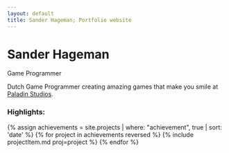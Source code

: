 ```yaml
--- 
layout: default 
title: Sander Hageman; Portfolio website
---
```

# Sander Hageman 
Game Programmer
<p class="pageSubtitle">
Dutch Game Programmer creating amazing games that make you smile at <a href="https://paladinstudios.com/">Paladin Studios</a>.
</p>

### Highlights:
<div id="portfolioList">
{% assign achievements = site.projects | where: "achievement", true | sort: 'date' %} 
{% for project in achievements reversed %}
	{% include projectItem.md proj=project %}
{% endfor %}
</div> <!-- portfolioList -->
